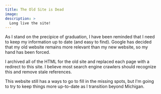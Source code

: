 ```yaml
---
title: The Old Site is Dead
image: 
description: >
  Long live the site!
---
```


As I stand on the precipice of graduation, I have been reminded that I need to keep my information up to date (and easy to find). Google has decided that my old website remains more relevant than my new website, so my hand has been forced.

I archived all of the HTML for the old site and replaced each page with a redirect to this site. I believe most search engine crawlers should recognize this and remove stale references.

This website still has a ways to go to fill in the missing spots, but I'm going to try to keep things more up-to-date as I transition beyond Michigan.
